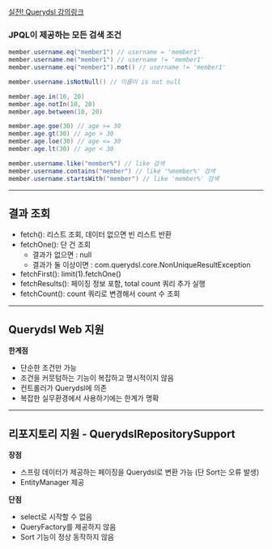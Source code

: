 [실전! Querydsl 강의링크](https://www.inflearn.com/course/querydsl-%EC%8B%A4%EC%A0%84/dashboard)

### JPQL이 제공하는 모든 검색 조건
```java
member.username.eq("member1") // username = 'member1'
member.username.ne("member1") // username != 'member1'
member.username.eq("member1").not() // username != 'member1'

member.username.isNotNull() // 이름이 is not null

member.age.in(10, 20)
member.age.notIn(10, 20)
member.age.between(10, 20)

member.age.goe(30) // age >= 30
member.age.gt(30) // age > 30
member.age.loe(30) // age <= 30
member.age.lt(30) // age < 30

member.username.like("member%") // like 검색
member.username.contains("member") // like '%member%' 검색
member.username.startsWith("member") // like 'member%' 검색
```


---
## 결과 조회
* fetch(): 리스트 조회, 데이터 없으면 빈 리스트 반환
* fetchOne(): 단 건 조회
  * 결과가 없으면 : null
  * 결과가 둘 이상이면 : com.querydsl.core.NonUniqueResultException
* fetchFirst(): limit(1).fetchOne()
* fetchResults(): 페이징 정보 포함, total count 쿼리 추가 실행
* fetchCount(): count 쿼리로 변경해서 count 수 조회

---
## Querydsl Web 지원
**한계점**
* 단순한 조건만 가능
* 조건을 커믓텀하는 기능이 복잡하고 명시적이지 않음
* 컨트롤러가 Querydsl에 의존
* 복잡한 실무환경에서 사용하기에는 한계가 명확

---
## 리포지토리 지원 - QuerydslRepositorySupport
**장점**
* 스프링 데이터가 제공하는 페이징을 Querydsl로 변환 가능 (단 Sort는 오류 발생)
* EntityManager 제공

**단점**
* select로 시작할 수 없음
* QueryFactory를 제공하지 않음
* Sort 기능이 정상 동작하지 않음